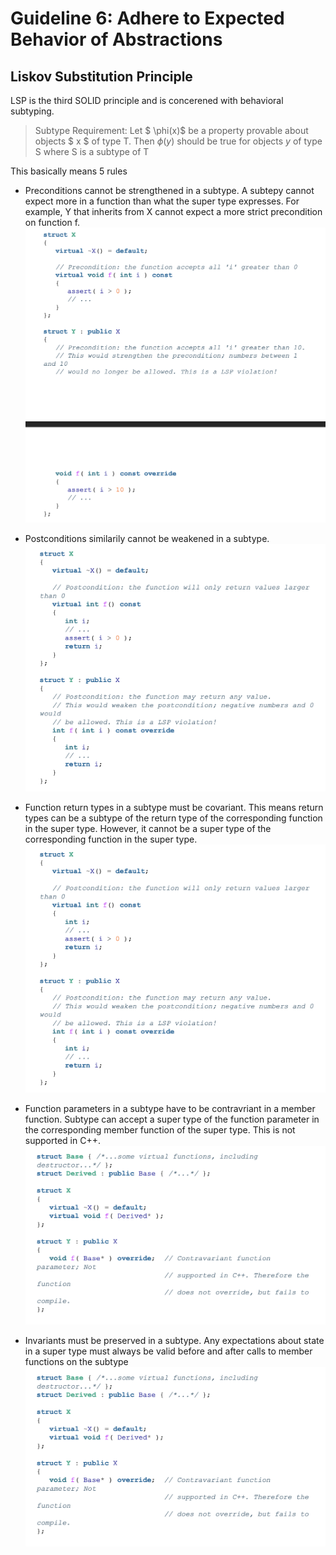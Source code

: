 # Guideline 6: Adhere to Expected Behavior of Abstractions

## Liskov Substitution Principle

LSP is the third SOLID principle and is concerened with behavioral subtyping. 
> Subtype Requirement: Let $ \phi(x)$ be a property provable about objects $ x $ of type T. Then $\phi(y)$ should be true for objects $y$ of type S where S is a subtype of T

This basically means 5 rules

- Preconditions cannot be strengthened in a subtype. A subtepy cannot expect more in a function than what the super type expresses. For example, Y that inherits from X cannot expect a more strict precondition on function f.
![alt text](precondition_rule.png)

- Postconditions similarily cannot be weakened in a subtype.
![alt text](postcondition_rule.png)

- Function return types in a subtype must be covariant. This means return types can be a subtype of the return type of the corresponding function in the super type. However, it cannot be a super type of the corresponding function in the super type.
![alt text](return_type_rule.png)

- Function parameters in a subtype have to be contravriant in a member function. Subtype can accept a super type of the function parameter in the corresponding member function of the super type. This is not supported in C++.
![alt text](parameter_rule.png)

- Invariants must be preserved in a subtype. Any expectations about state in a super type must always be valid before and after calls to member functions on the subtype
![alt text](invariant_rule.png)

